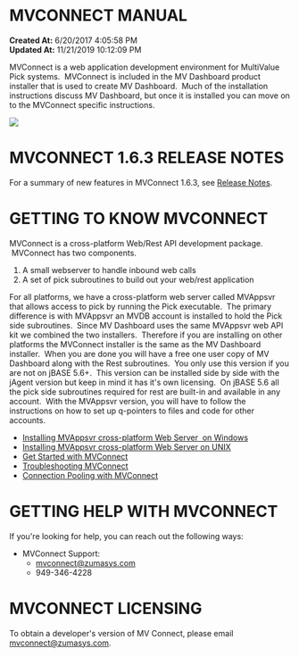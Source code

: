 # MVCONNECT MANUAL

**Created At:** 6/20/2017 4:05:58 PM  
**Updated At:** 11/21/2019 10:12:09 PM  




MVConnect is a web application development environment for MultiValue Pick systems.  MVConnect is included in the MV Dashboard product installer that is used to create MV Dashboard.  Much of the installation instructions discuss MV Dashboard, but once it is installed you can move on to the MVConnect specific instructions.



![](./1574365223932-mv-connect-%2b-zs-software-services-(1).png)



# MVCONNECT 1.6.3 RELEASE NOTES

For a summary of new features in MVConnect 1.6.3, see [Release Notes](319019-mv-connect-1-6-3-release-notes).



# GETTING TO KNOW MVCONNECT

MVConnect is a cross-platform Web/Rest API development package.  MVConnect has two components.

1. A small webserver to handle inbound web calls
2. A set of pick subroutines to build out your web/rest application


For all platforms, we have a cross-platform web server called MVAppsvr that allows access to pick by running the Pick executable.  The primary difference is with MVAppsvr an MVDB account is installed to hold the Pick side subroutines.  Since MV Dashboard uses the same MVAppsvr web API kit we combined the two installers.  Therefore if you are installing on other platforms the MVConnect installer is the same as the MV Dashboard installer.  When you are done you will have a free one user copy of MV Dashboard along with the Rest subroutines.  You only use this version if you are not on jBASE 5.6+.  This version can be installed side by side with the jAgent version but keep in mind it has it's own licensing.  On jBASE 5.6 all the pick side subroutines required for rest are built-in and available in any account.  With the MVAppsvr version, you will have to follow the instructions on how to set up q-pointers to files and code for other accounts.

- [Installing MVAppsvr cross-platform Web Server  on Windows](install-mv-dashboard-windows)
- [Installing MVAppsvr cross-platform Web Server on UNIX](install-mv-dashboard-unix)
- [Get Started with MVConnect](get-started-with-mv-connect)
- [Troubleshooting MVConnect](317524-introduction-to-troubleshooting-mvconnect)
- [Connection Pooling with MVConnect](265134-connection-pooling)




# GETTING HELP WITH MVCONNECT

If you're looking for help, you can reach out the following ways:

- MVConnect Support:
    - mvconnect@zumasys.com
    - 949-346-4228




# MVCONNECT LICENSING

To obtain a developer's version of MV Connect, please email mvconnect@zumasys.com.
